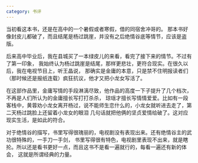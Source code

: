 ```yaml
---
category: 书评
---
```

当初看这本书，还是在高中的一个暑假或者寒假，借的同宿舍冲哥的。
那本书好像封皮儿都破了，而且结尾是杨过跳崖，并没有之后绝情谷底等情节，应该是盗版。

后来高中毕业后，我在县城买了一本绿皮儿的来看，看完了接下来的情节。不过有了第一印象，
我始终认为杨过跳崖是结尾，那样更悲壮，更符合现实。在很久以后，我在电视节目上，听王晶说，
那确实是金庸的本意，只是禁不住明报读者们（那时候还是报纸连载）疯狂抗议，他才又把小龙女写活了。

在这部作品里，金庸写情的手段淋漓尽致，他作品的高度一下子提升了几个档次，不再是人们所认为的金庸擅长写打打杀杀，
琼瑶才擅长写情情爱爱。比如有一段客栈中，黄蓉劝小龙女离开杨过，说不能师生恋什么的，小龙女就听进去走了，第二天杨过跳脸上还留着小龙女的眼泪
几句话就把他俩的坚贞爱情给破了。这对应现实生活，是如此的符合。

对于绝情谷的描写，书里写得很瑰丽的，电视剧没有表现出来。还有绝情谷主的武功很特殊的，一手刀一手剑，
书里写得很有特色，电视剧里表现不出来，就是瞎抡。所以还是看书更好一点，而且这书不是看一遍就行的，每看一遍还有新的体会，
这就是所谓经典的力量。
